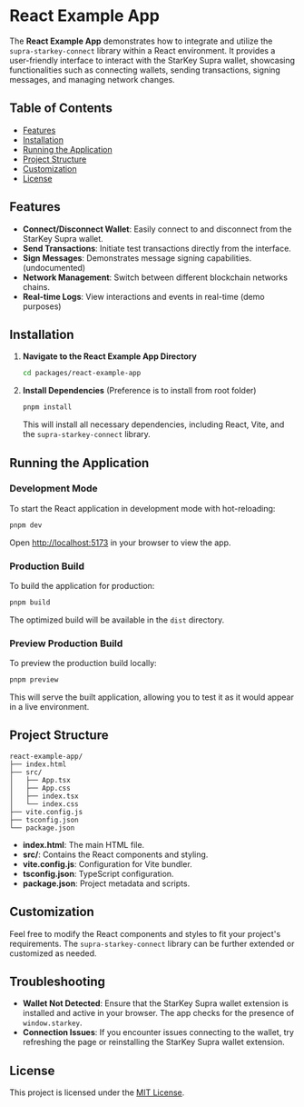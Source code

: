 # React Example App

The **React Example App** demonstrates how to integrate and utilize the `supra-starkey-connect` library within a React environment. It provides a user-friendly interface to interact with the StarKey Supra wallet, showcasing functionalities such as connecting wallets, sending transactions, signing messages, and managing network changes.

## Table of Contents

- [Features](#features)
- [Installation](#installation)
- [Running the Application](#running-the-application)
- [Project Structure](#project-structure)
- [Customization](#customization)
- [License](#license)

## Features

- **Connect/Disconnect Wallet**: Easily connect to and disconnect from the StarKey Supra wallet.
- **Send Transactions**: Initiate test transactions directly from the interface.
- **Sign Messages**: Demonstrates message signing capabilities. (undocumented)
- **Network Management**: Switch between different blockchain networks chains.
- **Real-time Logs**: View interactions and events in real-time (demo purposes)

## Installation

1. **Navigate to the React Example App Directory**

   ```bash
   cd packages/react-example-app
   ```

2. **Install Dependencies** (Preference is to install from root folder)

   ```bash
   pnpm install
   ```

   This will install all necessary dependencies, including React, Vite, and the `supra-starkey-connect` library.

## Running the Application

### Development Mode

To start the React application in development mode with hot-reloading:

```bash
pnpm dev
```

Open [http://localhost:5173](http://localhost:5173) in your browser to view the app.

### Production Build

To build the application for production:

```bash
pnpm build
```

The optimized build will be available in the `dist` directory.

### Preview Production Build

To preview the production build locally:

```bash
pnpm preview
```

This will serve the built application, allowing you to test it as it would appear in a live environment.

## Project Structure

```
react-example-app/
├── index.html
├── src/
│   ├── App.tsx
│   ├── App.css
│   ├── index.tsx
│   └── index.css
├── vite.config.js
├── tsconfig.json
└── package.json
```

- **index.html**: The main HTML file.
- **src/**: Contains the React components and styling.
- **vite.config.js**: Configuration for Vite bundler.
- **tsconfig.json**: TypeScript configuration.
- **package.json**: Project metadata and scripts.

## Customization

Feel free to modify the React components and styles to fit your project's requirements. The `supra-starkey-connect` library can be further extended or customized as needed.

## Troubleshooting

- **Wallet Not Detected**: Ensure that the StarKey Supra wallet extension is installed and active in your browser. The app checks for the presence of `window.starkey`.
- **Connection Issues**: If you encounter issues connecting to the wallet, try refreshing the page or reinstalling the StarKey Supra wallet extension.

## License

This project is licensed under the [MIT License](https://github.com/NLJinchuriki/supra-starkey-connect/blob/master/LICENSE).

